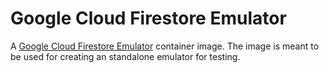 # Google Cloud Firestore Emulator

A [Google Cloud Firestore Emulator](https://cloud.google.com/sdk/gcloud/reference/beta/emulators/firestore/) container image. The image is meant to be used for creating an standalone emulator for testing.

